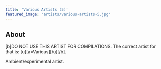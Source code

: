 ```yaml
---
title: 'Various Artists (5)'
featured_image: 'artists/various-artists-5.jpg'
---
```


## About

[b]DO NOT USE THIS ARTIST FOR COMPILATIONS. The correct artist for that is: [u][a=Various][/u][/b].

Ambient/experimental artist.
